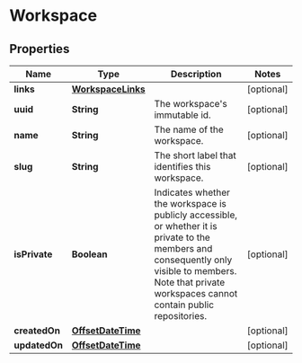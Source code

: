 # Workspace

## Properties
Name | Type | Description | Notes
------------ | ------------- | ------------- | -------------
**links** | [**WorkspaceLinks**](WorkspaceLinks.md) |  |  [optional]
**uuid** | **String** | The workspace&#x27;s immutable id. |  [optional]
**name** | **String** | The name of the workspace. |  [optional]
**slug** | **String** | The short label that identifies this workspace. |  [optional]
**isPrivate** | **Boolean** | Indicates whether the workspace is publicly accessible, or whether it is private to the members and consequently only visible to members. Note that private workspaces cannot contain public repositories. |  [optional]
**createdOn** | [**OffsetDateTime**](OffsetDateTime.md) |  |  [optional]
**updatedOn** | [**OffsetDateTime**](OffsetDateTime.md) |  |  [optional]
